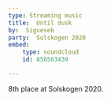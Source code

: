 ```yaml
---
type: Streaming music
title:  Until dusk
by:  Sigveseb
party:  Solskogen 2020
embed:
    type: soundcloud
    id: 856563439

---
```


8th place at Solskogen 2020.
